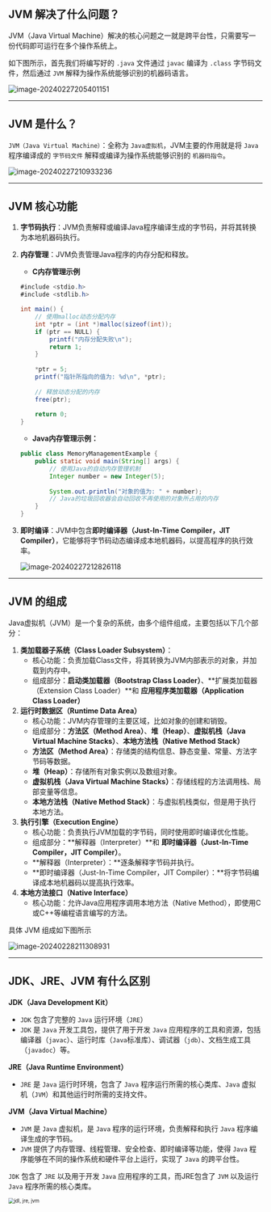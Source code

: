 ## JVM 解决了什么问题？

JVM（Java Virtual Machine）解决的核心问题之一就是跨平台性，只需要写一份代码即可运行在多个操作系统上。

如下图所示，首先我们将编写好的 `.java` 文件通过 `javac` 编译为 `.class` 字节码文件，然后通过 `JVM` 解释为操作系统能够识别的机器码语言。

![image-20240227205401151](https://cdn.jsdelivr.net/gh/wicksonZhang/static-source-cdn/images/202402272054209.png)

---

## JVM 是什么？

`JVM（Java Virtual Machine）`：全称为 `Java虚拟机`，JVM主要的作用就是将 `Java` 程序编译成的 `字节码文件` 解释或编译为操作系统能够识别的 `机器码指令`。

![image-20240227210933236](https://cdn.jsdelivr.net/gh/wicksonZhang/static-source-cdn/images/202402272109284.png)

---

## JVM 核心功能

1. **字节码执行**：JVM负责解释或编译Java程序编译生成的字节码，并将其转换为本地机器码执行。

2. **内存管理**：JVM负责管理Java程序的内存分配和释放。

   * **C内存管理示例**

   ```java
   #include <stdio.h>
   #include <stdlib.h>
   
   int main() {
       // 使用malloc动态分配内存
       int *ptr = (int *)malloc(sizeof(int));
       if (ptr == NULL) {
           printf("内存分配失败\n");
           return 1;
       }
       
       *ptr = 5;
       printf("指针所指向的值为: %d\n", *ptr);
       
       // 释放动态分配的内存
       free(ptr);
       
       return 0;
   }
   ```

   * **Java内存管理示例：**

   ```java
   public class MemoryManagementExample {
       public static void main(String[] args) {
           // 使用Java的自动内存管理机制
           Integer number = new Integer(5);
           
           System.out.println("对象的值为: " + number);
           // Java的垃圾回收器会自动回收不再使用的对象所占用的内存
       }
   }
   ```

3. **即时编译**：JVM中包含**即时编译器（Just-In-Time Compiler，JIT Compiler）**，它能够将字节码动态编译成本地机器码，以提高程序的执行效率。

   ![image-20240227212826118](https://cdn.jsdelivr.net/gh/wicksonZhang/static-source-cdn/images/202402272128171.png)

---

## JVM 的组成

Java虚拟机（JVM）是一个复杂的系统，由多个组件组成，主要包括以下几个部分：

1. **类加载器子系统（Class Loader Subsystem）**：
   * 核心功能：负责加载Class文件，将其转换为JVM内部表示的对象，并加载到内存中。
   * 组成部分：**启动类加载器（Bootstrap Class Loader）**、**扩展类加载器（Extension Class Loader）**和 **应用程序类加载器（Application Class Loader）**
2. **运行时数据区（Runtime Data Area）**
   * 核心功能：JVM内存管理的主要区域，比如对象的创建和销毁。
   * 组成部分：**方法区（Method Area）**、**堆（Heap）**、**虚拟机栈（Java Virtual Machine Stacks）**、**本地方法栈（Native Method Stack）**
   * **方法区（Method Area）**：存储类的结构信息、静态变量、常量、方法字节码等数据。
   * **堆（Heap）**：存储所有对象实例以及数组对象。
   * **虚拟机栈（Java Virtual Machine Stacks）**：存储线程的方法调用栈、局部变量等信息。
   * **本地方法栈（Native Method Stack）**：与虚拟机栈类似，但是用于执行本地方法。
3. **执行引擎（Execution Engine）**
   * 核心功能：负责执行JVM加载的字节码，同时使用即时编译优化性能。
   * 组成部分：**解释器（Interpreter）**和 **即时编译器（Just-In-Time Compiler，JIT Compiler）**。
   * **解释器（Interpreter）：**逐条解释字节码并执行。
   * **即时编译器（Just-In-Time Compiler，JIT Compiler）：**将字节码编译成本地机器码以提高执行效率。
4. **本地方法接口（Native Interface）**
   * 核心功能：允许Java应用程序调用本地方法（Native Method），即使用C或C++等编程语言编写的方法。

具体 JVM 组成如下图所示

![image-20240228211308931](https://cdn.jsdelivr.net/gh/wicksonZhang/static-source-cdn/images/202402282113106.png)

---

## JDK、JRE、JVM 有什么区别

**JDK（Java Development Kit）**

* `JDK` 包含了完整的 `Java` 运行环境（`JRE`）
* `JDK` 是 `Java` 开发工具包，提供了用于开发 `Java` 应用程序的工具和资源，包括编译器（`javac`）、运行时库（`Java`标准库）、调试器（`jdb`）、文档生成工具（`javadoc`）等。

**JRE（Java Runtime Environment）**

* `JRE` 是 `Java` 运行时环境，包含了 `Java` 程序运行所需的核心类库、`Java` 虚拟机（`JVM`）和其他运行时所需的支持文件。

**JVM（Java Virtual Machine）**

- `JVM` 是 `Java` 虚拟机，是 `Java` 程序的运行环境，负责解释和执行 `Java` 程序编译生成的字节码。
- `JVM` 提供了内存管理、线程管理、安全检查、即时编译等功能，使得 `Java` 程序能够在不同的操作系统和硬件平台上运行，实现了 `Java` 的跨平台性。

`JDK` 包含了 `JRE` 以及用于开发 `Java` 应用程序的工具，而JRE包含了 `JVM` 以及运行 `Java` 程序所需的核心类库。

<img src="https://cdn.jsdelivr.net/gh/wicksonZhang/static-source-cdn/images/202402272151189.png" alt="jdl, jre, jvm" style="zoom:70%;float:left" />